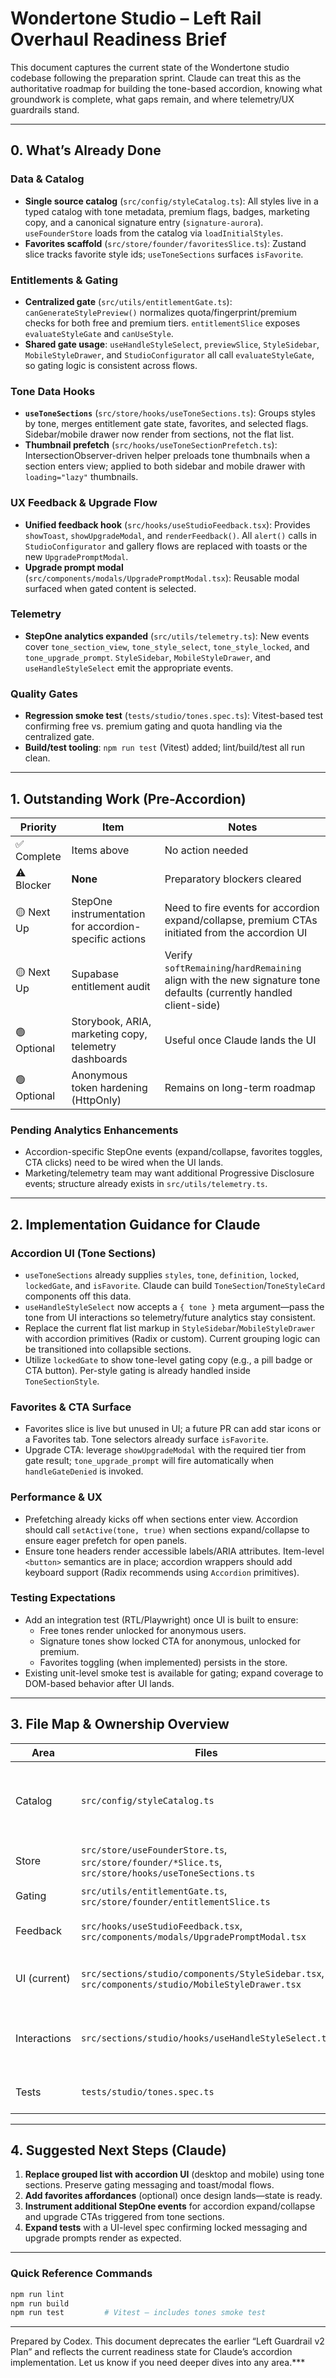 # Wondertone Studio – Left Rail Overhaul Readiness Brief

This document captures the current state of the Wondertone studio codebase following the preparation sprint. Claude can treat this as the authoritative roadmap for building the tone-based accordion, knowing what groundwork is complete, what gaps remain, and where telemetry/UX guardrails stand.

---

## 0. What’s Already Done

### Data & Catalog
- **Single source catalog** (`src/config/styleCatalog.ts`): All styles live in a typed catalog with tone metadata, premium flags, badges, marketing copy, and a canonical signature entry (`signature-aurora`). `useFounderStore` loads from the catalog via `loadInitialStyles`.
- **Favorites scaffold** (`src/store/founder/favoritesSlice.ts`): Zustand slice tracks favorite style ids; `useToneSections` surfaces `isFavorite`.

### Entitlements & Gating
- **Centralized gate** (`src/utils/entitlementGate.ts`): `canGenerateStylePreview()` normalizes quota/fingerprint/premium checks for both free and premium tiers. `entitlementSlice` exposes `evaluateStyleGate` and `canUseStyle`.
- **Shared gate usage**: `useHandleStyleSelect`, `previewSlice`, `StyleSidebar`, `MobileStyleDrawer`, and `StudioConfigurator` all call `evaluateStyleGate`, so gating logic is consistent across flows.

### Tone Data Hooks
- **`useToneSections`** (`src/store/hooks/useToneSections.ts`): Groups styles by tone, merges entitlement gate state, favorites, and selected flags. Sidebar/mobile drawer now render from sections, not the flat list.
- **Thumbnail prefetch** (`src/hooks/useToneSectionPrefetch.ts`): IntersectionObserver-driven helper preloads tone thumbnails when a section enters view; applied to both sidebar and mobile drawer with `loading="lazy"` thumbnails.

### UX Feedback & Upgrade Flow
- **Unified feedback hook** (`src/hooks/useStudioFeedback.tsx`): Provides `showToast`, `showUpgradeModal`, and `renderFeedback()`. All `alert()` calls in `StudioConfigurator` and gallery flows are replaced with toasts or the new `UpgradePromptModal`.
- **Upgrade prompt modal** (`src/components/modals/UpgradePromptModal.tsx`): Reusable modal surfaced when gated content is selected.

### Telemetry
- **StepOne analytics expanded** (`src/utils/telemetry.ts`): New events cover `tone_section_view`, `tone_style_select`, `tone_style_locked`, and `tone_upgrade_prompt`. `StyleSidebar`, `MobileStyleDrawer`, and `useHandleStyleSelect` emit the appropriate events.

### Quality Gates
- **Regression smoke test** (`tests/studio/tones.spec.ts`): Vitest-based test confirming free vs. premium gating and quota handling via the centralized gate.
- **Build/test tooling**: `npm run test` (Vitest) added; lint/build/test all run clean.

---

## 1. Outstanding Work (Pre-Accordion)

| Priority | Item | Notes |
| --- | --- | --- |
| ✅ Complete | Items above | No action needed |
| ⚠️ Blocker | **None** | Preparatory blockers cleared |
| 🟡 Next Up | StepOne instrumentation for accordion-specific actions | Need to fire events for accordion expand/collapse, premium CTAs initiated from the accordion UI |
| 🟡 Next Up | Supabase entitlement audit | Verify `softRemaining`/`hardRemaining` align with the new signature tone defaults (currently handled client-side) |
| 🟢 Optional | Storybook, ARIA, marketing copy, telemetry dashboards | Useful once Claude lands the UI |
| 🟢 Optional | Anonymous token hardening (HttpOnly) | Remains on long-term roadmap |

### Pending Analytics Enhancements
- Accordion-specific StepOne events (expand/collapse, favorites toggles, CTA clicks) need to be wired when the UI lands.
- Marketing/telemetry team may want additional Progressive Disclosure events; structure already exists in `src/utils/telemetry.ts`.

---

## 2. Implementation Guidance for Claude

### Accordion UI (Tone Sections)
- `useToneSections` already supplies `styles`, `tone`, `definition`, `locked`, `lockedGate`, and `isFavorite`. Claude can build `ToneSection`/`ToneStyleCard` components off this data.
- `useHandleStyleSelect` now accepts a `{ tone }` meta argument—pass the tone from UI interactions so telemetry/future analytics stay consistent.
- Replace the current flat list markup in `StyleSidebar`/`MobileStyleDrawer` with accordion primitives (Radix or custom). Current grouping logic can be transitioned into collapsible sections.
- Utilize `lockedGate` to show tone-level gating copy (e.g., a pill badge or CTA button). Per-style gating is already handled inside `ToneSectionStyle`.

### Favorites & CTA Surface
- Favorites slice is live but unused in UI; a future PR can add star icons or a Favorites tab. Tone selectors already surface `isFavorite`.
- Upgrade CTA: leverage `showUpgradeModal` with the required tier from gate result; `tone_upgrade_prompt` will fire automatically when `handleGateDenied` is invoked.

### Performance & UX
- Prefetching already kicks off when sections enter view. Accordion should call `setActive(tone, true)` when sections expand/collapse to ensure eager prefetch for open panels.
- Ensure tone headers render accessible labels/ARIA attributes. Item-level `<button>` semantics are in place; accordion wrappers should add keyboard support (Radix recommends using `Accordion` primitives).

### Testing Expectations
- Add an integration test (RTL/Playwright) once UI is built to ensure:
  - Free tones render unlocked for anonymous users.
  - Signature tones show locked CTA for anonymous, unlocked for premium.
  - Favorites toggling (when implemented) persists in the store.
- Existing unit-level smoke test is available for gating; expand coverage to DOM-based behavior after UI lands.

---

## 3. File Map & Ownership Overview

| Area | Files | Status |
| --- | --- | --- |
| Catalog | `src/config/styleCatalog.ts` | ✅ data-driven catalog, includes signature tone |
| Store | `src/store/useFounderStore.ts`, `src/store/founder/*Slice.ts`, `src/store/hooks/useToneSections.ts` | ✅ gating + favorites ready |
| Gating | `src/utils/entitlementGate.ts`, `src/store/founder/entitlementSlice.ts` | ✅ centralized gate |
| Feedback | `src/hooks/useStudioFeedback.tsx`, `src/components/modals/UpgradePromptModal.tsx` | ✅ toasts/modals in place |
| UI (current) | `src/sections/studio/components/StyleSidebar.tsx`, `src/components/studio/MobileStyleDrawer.tsx` | ✅ grouped list, ready for accordion refactor |
| Interactions | `src/sections/studio/hooks/useHandleStyleSelect.ts` | ✅ returns tone metadata, emits telemetry |
| Tests | `tests/studio/tones.spec.ts` | ✅ regression smoke test (Vitest) |

---

## 4. Suggested Next Steps (Claude)
1. **Replace grouped list with accordion UI** (desktop and mobile) using tone sections. Preserve gating messaging and toast/modal flows.
2. **Add favorites affordances** (optional) once design lands—state is ready.
3. **Instrument additional StepOne events** for accordion expand/collapse and upgrade CTAs triggered from tone sections.
4. **Expand tests** with a UI-level spec confirming locked messaging and upgrade prompts render as expected.

---

### Quick Reference Commands
```bash
npm run lint
npm run build
npm run test         # Vitest – includes tones smoke test
```

---

Prepared by Codex. This document deprecates the earlier “Left Guardrail v2 Plan” and reflects the current readiness state for Claude’s accordion implementation. Let us know if you need deeper dives into any area.***
